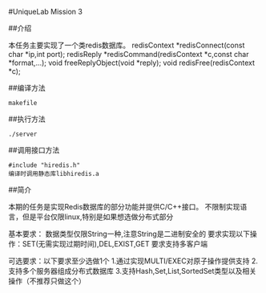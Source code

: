 #UniqueLab Mission 3

##介绍

本任务主要实现了一个类redis数据库。
redisContext \*redisConnect(const char \*ip,int port);
redisReply \*redisCommand(redisContext \*c,const char \*format,...);
void freeReplyObject(void \*reply);
void redisFree(redisContext \*c);

##编译方法

    makefile

##执行方法

    ./server

##调用接口方法

    #include "hiredis.h"
    编译时调用静态库libhiredis.a
    
##简介

本期的任务是实现Redis数据库的部分功能并提供C/C++接口。
不限制实现语言，但是平台仅限linux,特别是如果想选做分布式部分

基本要求：
数据类型仅限String一种,注意String是二进制安全的
要求实现以下操作：SET(无需实现过期时间),DEL,EXIST,GET
要求支持多客户端

可选要求：以下要求至少选做1个
1.通过实现MULTI/EXEC对原子操作提供支持
2.支持多个服务器组成分布式数据库
3.支持Hash,Set,List,SortedSet类型以及相关操作（不推荐只做这个）



